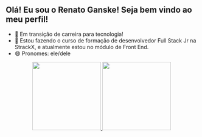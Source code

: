 ## **Olá! Eu sou o Renato Ganske! Seja bem vindo ao meu perfil!**

- 🔭 Em transição de carreira para tecnologia!
- 🌱 Estou fazendo o curso de formação de desenvolvedor Full Stack Jr na StrackX, e atualmente estou no módulo de Front End.
- 😄 Pronomes: ele/dele

<div align="center">
  <a href="https://github.com/renatoganske">
  <img height="180em" src="https://github-readme-stats.vercel.app/api?username=renatoganske&show_icons=true&theme=dark&include_all_commits=true&count_private=true"/>
  <img height="180em" src="https://github-readme-stats.vercel.app/api/top-langs/?username=renatoganske&layout=compact&langs_count=7&theme=dark"/>
</div>  

  
  ##
